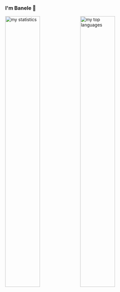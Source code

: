 ### I'm Banele 👋

<img alt="my statistics" align="left" width="47%" src="https://github-readme-stats.vercel.app/api?username=Banele-dev"/>
<img alt= "my top languages" align="left" width="47%" src="https://github-readme-stats.vercel.app/api/top-langs/?username=Banele-dev&layout=compact"/>
